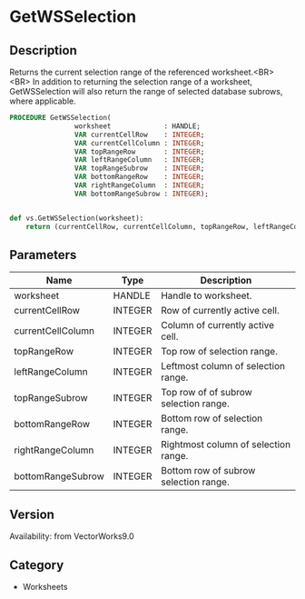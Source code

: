 # GetWSSelection

## Description
Returns the current selection range of the referenced worksheet.&lt;BR&gt;
&lt;BR&gt;
In addition to returning the selection range of a worksheet, GetWSSelection will also return the range of selected database subrows, where applicable.

```pascal
PROCEDURE GetWSSelection(
				worksheet             : HANDLE;
				VAR currentCellRow    : INTEGER;
				VAR currentCellColumn : INTEGER;
				VAR topRangeRow       : INTEGER;
				VAR leftRangeColumn   : INTEGER;
				VAR topRangeSubrow    : INTEGER;
				VAR bottomRangeRow    : INTEGER;
				VAR rightRangeColumn  : INTEGER;
				VAR bottomRangeSubrow : INTEGER);
```

```python

def vs.GetWSSelection(worksheet):
    return (currentCellRow, currentCellColumn, topRangeRow, leftRangeColumn, topRangeSubrow, bottomRangeRow, rightRangeColumn, bottomRangeSubrow)
```

## Parameters
|Name|Type|Description|
|---|---|---|
|worksheet|HANDLE|Handle to worksheet.|
|currentCellRow|INTEGER|Row of currently active cell.|
|currentCellColumn|INTEGER|Column of currently active cell.|
|topRangeRow|INTEGER|Top row of selection range.|
|leftRangeColumn|INTEGER|Leftmost column of selection range.|
|topRangeSubrow|INTEGER|Top row of of subrow selection range.|
|bottomRangeRow|INTEGER|Bottom row of selection range.|
|rightRangeColumn|INTEGER|Rightmost column of selection range.|
|bottomRangeSubrow|INTEGER|Bottom row of subrow selection range.|

## Version
Availability: from VectorWorks9.0
## Category
* Worksheets

